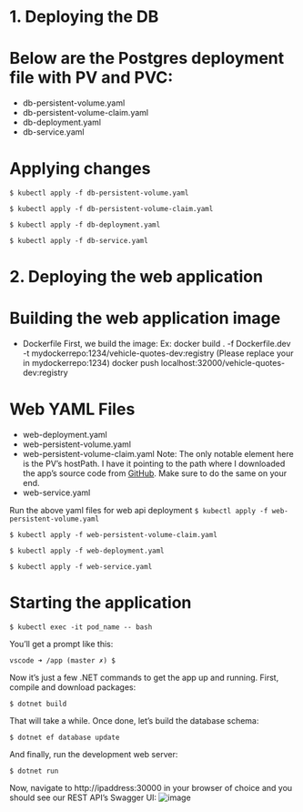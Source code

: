 # 1. Deploying the DB

# Below are the Postgres deployment file with PV and PVC:
- db-persistent-volume.yaml
- db-persistent-volume-claim.yaml
- db-deployment.yaml
- db-service.yaml
# Applying changes
`$ kubectl apply -f db-persistent-volume.yaml`

`$ kubectl apply -f db-persistent-volume-claim.yaml`

`$ kubectl apply -f db-deployment.yaml`

`$ kubectl apply -f db-service.yaml`


# 2. Deploying the web application

 # Building the web application image
   - Dockerfile
  First, we build the image:
  Ex:
  docker build . -f Dockerfile.dev -t mydockerrepo:1234/vehicle-quotes-dev:registry (Please replace your in mydockerrepo:1234)
  docker push localhost:32000/vehicle-quotes-dev:registry
  
  # Web YAML Files
   - web-deployment.yaml
   - web-persistent-volume.yaml
   - web-persistent-volume-claim.yaml
   Note: The only notable element here is the PV’s hostPath. I have it pointing to the path where I downloaded the app’s source code from [GitHub](https://github.com/megakevin/end-point-blog-dotnet-5-web-api). Make sure to do the same on your end.
   - web-service.yaml
   
   Run the above yaml files for web api deployment
`$ kubectl apply -f web-persistent-volume.yaml`

`$ kubectl apply -f web-persistent-volume-claim.yaml`

`$ kubectl apply -f web-deployment.yaml`

`$ kubectl apply -f web-service.yaml`

# Starting the application

`$ kubectl exec -it pod_name -- bash`

You’ll get a prompt like this:

`vscode ➜ /app (master ✗) $`

Now it’s just a few .NET commands to get the app up and running. First, compile and download packages:

`$ dotnet build`

That will take a while. Once done, let’s build the database schema:

`$ dotnet ef database update`

And finally, run the development web server:

`$ dotnet run`

Now, navigate to http://ipaddress:30000 in your browser of choice and you should see our REST API’s Swagger UI:
![image](https://user-images.githubusercontent.com/26796194/169820090-91a61073-e99a-48be-bada-bb08b0e2848b.png)

